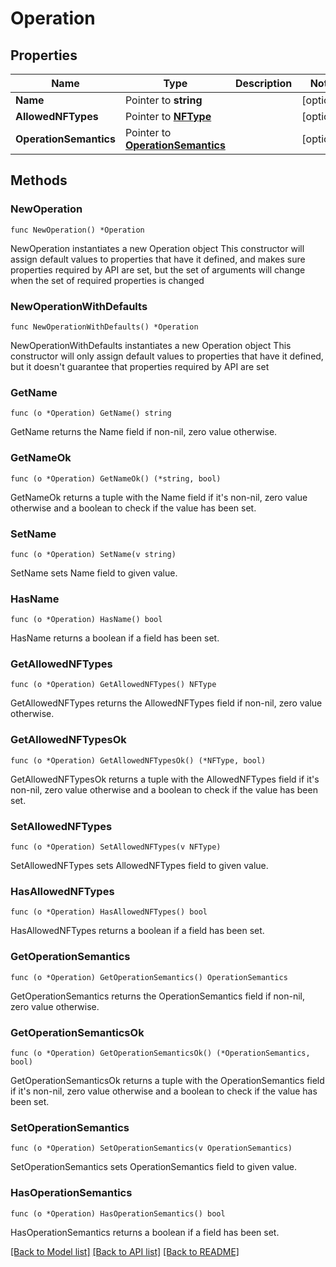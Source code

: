 # Operation

## Properties

Name | Type | Description | Notes
------------ | ------------- | ------------- | -------------
**Name** | Pointer to **string** |  | [optional] 
**AllowedNFTypes** | Pointer to [**NFType**](NFType.md) |  | [optional] 
**OperationSemantics** | Pointer to [**OperationSemantics**](OperationSemantics.md) |  | [optional] 

## Methods

### NewOperation

`func NewOperation() *Operation`

NewOperation instantiates a new Operation object
This constructor will assign default values to properties that have it defined,
and makes sure properties required by API are set, but the set of arguments
will change when the set of required properties is changed

### NewOperationWithDefaults

`func NewOperationWithDefaults() *Operation`

NewOperationWithDefaults instantiates a new Operation object
This constructor will only assign default values to properties that have it defined,
but it doesn't guarantee that properties required by API are set

### GetName

`func (o *Operation) GetName() string`

GetName returns the Name field if non-nil, zero value otherwise.

### GetNameOk

`func (o *Operation) GetNameOk() (*string, bool)`

GetNameOk returns a tuple with the Name field if it's non-nil, zero value otherwise
and a boolean to check if the value has been set.

### SetName

`func (o *Operation) SetName(v string)`

SetName sets Name field to given value.

### HasName

`func (o *Operation) HasName() bool`

HasName returns a boolean if a field has been set.

### GetAllowedNFTypes

`func (o *Operation) GetAllowedNFTypes() NFType`

GetAllowedNFTypes returns the AllowedNFTypes field if non-nil, zero value otherwise.

### GetAllowedNFTypesOk

`func (o *Operation) GetAllowedNFTypesOk() (*NFType, bool)`

GetAllowedNFTypesOk returns a tuple with the AllowedNFTypes field if it's non-nil, zero value otherwise
and a boolean to check if the value has been set.

### SetAllowedNFTypes

`func (o *Operation) SetAllowedNFTypes(v NFType)`

SetAllowedNFTypes sets AllowedNFTypes field to given value.

### HasAllowedNFTypes

`func (o *Operation) HasAllowedNFTypes() bool`

HasAllowedNFTypes returns a boolean if a field has been set.

### GetOperationSemantics

`func (o *Operation) GetOperationSemantics() OperationSemantics`

GetOperationSemantics returns the OperationSemantics field if non-nil, zero value otherwise.

### GetOperationSemanticsOk

`func (o *Operation) GetOperationSemanticsOk() (*OperationSemantics, bool)`

GetOperationSemanticsOk returns a tuple with the OperationSemantics field if it's non-nil, zero value otherwise
and a boolean to check if the value has been set.

### SetOperationSemantics

`func (o *Operation) SetOperationSemantics(v OperationSemantics)`

SetOperationSemantics sets OperationSemantics field to given value.

### HasOperationSemantics

`func (o *Operation) HasOperationSemantics() bool`

HasOperationSemantics returns a boolean if a field has been set.


[[Back to Model list]](../README.md#documentation-for-models) [[Back to API list]](../README.md#documentation-for-api-endpoints) [[Back to README]](../README.md)


